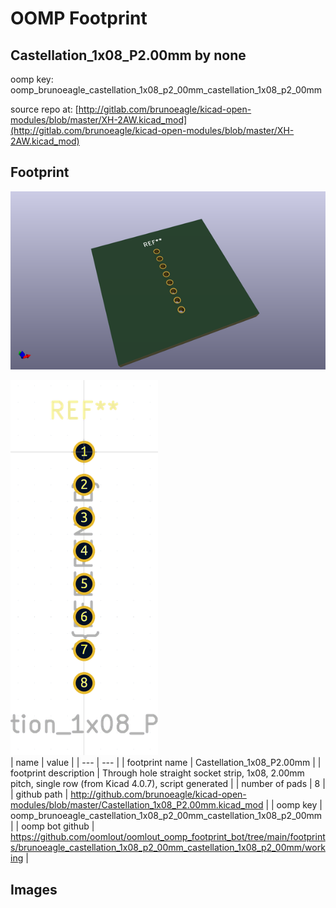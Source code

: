 # OOMP Footprint  
## Castellation_1x08_P2.00mm  by none  
  
oomp key: oomp_brunoeagle_castellation_1x08_p2_00mm_castellation_1x08_p2_00mm  
  
source repo at: [http://gitlab.com/brunoeagle/kicad-open-modules/blob/master/XH-2AW.kicad_mod](http://gitlab.com/brunoeagle/kicad-open-modules/blob/master/XH-2AW.kicad_mod)  
## Footprint  
  
[![working_kicad_pcb_3d.png](working_kicad_pcb_3d_600.png)](working_kicad_pcb_3d.png)  
  
[![working.png](working_600.png)](working.png)  
| name | value | 
| --- | --- | 
| footprint name | Castellation_1x08_P2.00mm | 
| footprint description | Through hole straight socket strip, 1x08, 2.00mm pitch, single row (from Kicad 4.0.7), script generated | 
| number of pads | 8 | 
| github path | http://github.com/brunoeagle/kicad-open-modules/blob/master/Castellation_1x08_P2.00mm.kicad_mod | 
| oomp key | oomp_brunoeagle_castellation_1x08_p2_00mm_castellation_1x08_p2_00mm | 
| oomp bot github | https://github.com/oomlout/oomlout_oomp_footprint_bot/tree/main/footprints/brunoeagle_castellation_1x08_p2_00mm_castellation_1x08_p2_00mm/working | 
## Images  
